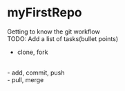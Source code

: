 # myFirstRepo
Getting to know the git workflow
<br/>
TODO: Add a list of tasks(bullet points)
<br/>
- clone, fork
<br/>
- add, commit, push
<br/>
- pull, merge
